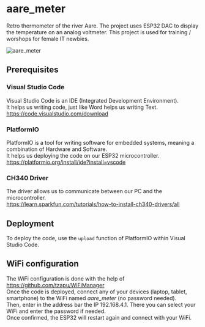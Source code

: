 # aare_meter
Retro thermometer of the river Aare.
The project uses ESP32 DAC to display the temperature on an analog voltmeter.
This project is used for training / worshops for female IT newbies.

![aare_meter](https://touchada.ch/wp-content/uploads/spotlight-insta/17908470812341003-m.jpg)

## Prerequisites
### Visual Studio Code
Visual Studio Code is an IDE (Integrated Development Environment).  
It helps us writing code, just like Word helps us writing Text.  
https://code.visualstudio.com/download  

### PlatformIO
PlatformIO is a tool for writing software for embedded systems, meaning a combination of Hardware and Software.  
It helps us deploying the code on our ESP32 microcontroller.  
https://platformio.org/install/ide?install=vscode  

### CH340 Driver
The driver allows us to communicate between our PC and the microcontroller.  
https://learn.sparkfun.com/tutorials/how-to-install-ch340-drivers/all  

## Deployment
To deploy the code, use the `upload` function of PlatformIO within Visual Studio Code.

## WiFi configuration
The WiFi configuration is done with the help of https://github.com/tzapu/WiFiManager  
Once the code is deployed, connect any of your devices (laptop, tablet, smartphone) to the WiFi named *aare_meter* (no password needed).  
Then, enter in the address bar the IP 192.168.4.1. There you can select your WiFi and enter the password if needed.  
Once confirmed, the ESP32 will restart again and connect with your WiFi.
